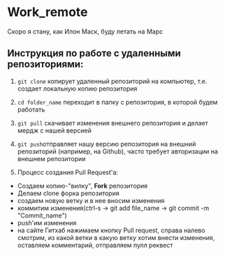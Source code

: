 # Work_remote
Скоро я стану, как Илон Маск, буду летать на Марс

## Инструкция по работе с удаленными репозиториями:

1. `git clone` копирует удаленный репозиторий на компьютер, т.е. создает локальную копию репозитория

2. `cd folder_name` переходит в папку с репозитория, в которой будем работать

3. `git pull` скачивает изменения внешнего репозитория и делает мердж с нашей версией

4. `git push`отправляет нашу версию репозитория на внешний репозиторий (например, на Github), часто требует авторизации на внешнем репозитории

5. Процесс создания Pull Request'а:

+ Создаем копию-"вилку", **Fork** репозитория
+ Делаем clone форка репозитория 
+ создаем новую ветку и в нее вносим изменения
+ коммитим изменения(ctrl-s → git add file_name → git commit -m "Commit_name")
+ push'им изменения
+ на сайте Гитхаб нажимаем кнопку Pull request, 
справа налево смотрим, из какой ветки в какую ветку хотим внести изменения, 
оставляем комментарий, отправляем пулл реквест







